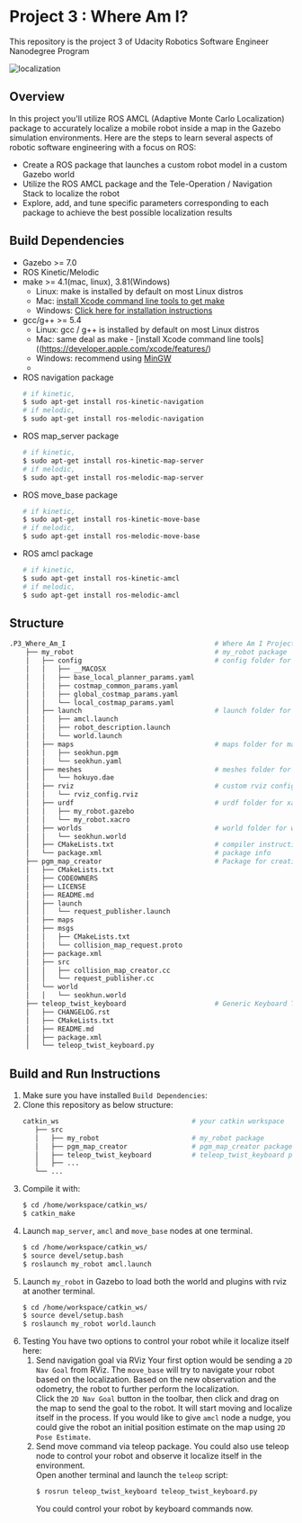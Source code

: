 # Project 3 : Where Am I?
This repository is the project 3 of Udacity Robotics Software Engineer Nanodegree Program

![localization](https://user-images.githubusercontent.com/73100569/139944066-eecb88d1-77ce-4c21-bb00-ab35a7d548bb.gif)

## Overview

In this project you'll utilize ROS AMCL (Adaptive Monte Carlo Localization) package to accurately localize a mobile robot inside a map in the Gazebo simulation environments. Here are the steps to learn several aspects of robotic software engineering with a focus on ROS:  
* Create a ROS package that launches a custom robot model in a custom Gazebo world  
* Utilize the ROS AMCL package and the Tele-Operation / Navigation Stack to localize the robot  
* Explore, add, and tune specific parameters corresponding to each package to achieve the best possible localization results  

## Build Dependencies  
* Gazebo >= 7.0  
* ROS Kinetic/Melodic  
* make >= 4.1(mac, linux), 3.81(Windows)
  * Linux: make is installed by default on most Linux distros
  * Mac: [install Xcode command line tools to get make](https://developer.apple.com/xcode/features/)
  * Windows: [Click here for installation instructions](http://gnuwin32.sourceforge.net/packages/make.htm)
* gcc/g++ >= 5.4
  * Linux: gcc / g++ is installed by default on most Linux distros
  * Mac: same deal as make - [install Xcode command line tools]((https://developer.apple.com/xcode/features/)
  * Windows: recommend using [MinGW](http://www.mingw.org/)
  * 
* ROS navigation package  
   ```bash
   # if kinetic,
   $ sudo apt-get install ros-kinetic-navigation
   # if melodic,
   $ sudo apt-get install ros-melodic-navigation
   ```
* ROS map_server package  
   ```bash
   # if kinetic,
   $ sudo apt-get install ros-kinetic-map-server
   # if melodic,
   $ sudo apt-get install ros-melodic-map-server
   ```
* ROS move_base package  
   ```bash
   # if kinetic,
   $ sudo apt-get install ros-kinetic-move-base
   # if melodic,
   $ sudo apt-get install ros-melodic-move-base
   ```
* ROS amcl package  
   ```bash
   # if kinetic,
   $ sudo apt-get install ros-kinetic-amcl
   # if melodic,
   $ sudo apt-get install ros-melodic-amcl
   ```

## Structure
```bash
.P3_Where_Am_I                                     # Where Am I Project
    ├── my_robot                                   # my_robot package                  
    │   ├── config                                 # config folder for configuration files of move_base package
    │   │   ├── __MACOSX
    │   │   ├── base_local_planner_params.yaml
    │   │   ├── costmap_common_params.yaml
    │   │   ├── global_costmap_params.yaml
    │   │   └── local_costmap_params.yaml 
    │   ├── launch                                 # launch folder for launch files   
    │   │   ├── amcl.launch
    │   │   ├── robot_description.launch
    │   │   └── world.launch
    │   ├── maps                                   # maps folder for maps  
    │   │   ├── seokhun.pgm
    │   │   └── seokhun.yaml
    │   ├── meshes                                 # meshes folder for sensors
    │   │   └── hokuyo.dae
    │   ├── rviz                                   # custom rviz configuration files
    │   │   └── rviz_config.rviz
    │   ├── urdf                                   # urdf folder for xarco files
    │   │   ├── my_robot.gazebo
    │   │   └── my_robot.xacro
    │   ├── worlds                                 # world folder for world files
    │   │   └── seokhun.world
    │   ├── CMakeLists.txt                         # compiler instructions
    │   └── package.xml                            # package info
    ├── pgm_map_creator                            # Package for creating pgm map from Gazebo world file for ROS localization
    │   ├── CMakeLists.txt
    │   ├── CODEOWNERS
    │   ├── LICENSE
    │   ├── README.md
    │   ├── launch
    │   │   └── request_publisher.launch
    │   ├── maps
    │   ├── msgs
    │   │   ├── CMakeLists.txt
    │   │   └── collision_map_request.proto
    │   ├── package.xml
    │   ├── src
    │   │   ├── collision_map_creator.cc
    │   │   └── request_publisher.cc
    │   └── world
    │   │   └── seokhun.world
    ├── teleop_twist_keyboard                      # Generic Keyboard Teleop for ROS
    │   ├── CHANGELOG.rst
    │   ├── CMakeLists.txt
    │   ├── README.md
    │   ├── package.xml
    │   └── teleop_twist_keyboard.py
```

## Build and Run Instructions
1. Make sure you have installed `Build Dependencies`:
2. Clone this repository as below structure:
   ```bash
   catkin_ws                                 # your catkin workspace
      ├── src                         
      │   ├── my_robot                       # my_robot package                   
      │   ├── pgm_map_creator                # pgm_map_creator package      
      │   ├── teleop_twist_keyboard          # teleop_twist_keyboard package          
      │   ├── ...     
      └── ...
   ```
3. Compile it with:
   ```bash
   $ cd /home/workspace/catkin_ws/
   $ catkin_make
   ```
4. Launch `map_server`, `amcl` and `move_base` nodes at one terminal.
   ```bash
   $ cd /home/workspace/catkin_ws/
   $ source devel/setup.bash
   $ roslaunch my_robot amcl.launch
   ```
5. Launch `my_robot` in Gazebo to load both the world and plugins with rviz at another terminal.
   ```bash
   $ cd /home/workspace/catkin_ws/
   $ source devel/setup.bash
   $ roslaunch my_robot world.launch
   ```
6. Testing
   You have two options to control your robot while it localize itself here:
      1. Send navigation goal via RViz
         Your first option would be sending a `2D Nav Goal` from RViz. The `move_base` will try to navigate your robot based on the localization. Based on the new observation and the odometry, the robot to further perform the localization.  
         Click the `2D Nav Goal` button in the toolbar, then click and drag on the map to send the goal to the robot. It will start moving and localize itself in the process. If you would like to give `amcl` node a nudge, you could give the robot an initial position estimate on the map using `2D Pose Estimate`.  
      2. Send move command via teleop package.
         You could also use teleop node to control your robot and observe it localize itself in the environment.  
         Open another terminal and launch the `teleop` script:  
         ```bash
         $ rosrun teleop_twist_keyboard teleop_twist_keyboard.py
         ```
         You could control your robot by keyboard commands now.
